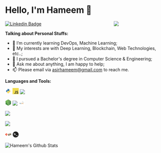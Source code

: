 # Hello, I'm Hameem 👋
<img align='right' src="https://i.pinimg.com/originals/b9/49/c8/b949c86a570df07a7440abe39405834c.gif" width="30%">

[![Linkedin Badge](https://img.shields.io/badge/-asirhameem-blue?style=flat-square&logo=Linkedin&logoColor=white&link=https://www.linkedin.com/in/asir-hameem/)](https://www.linkedin.com/in/asir-hameem/)

**Talking about Personal Stuffs:**

- 🌱 I’m currently learning DevOps, Machine Learning; 
- 🤔 My interests are with Deep Learning, Blockchain, Web Technologies, etc..;
- 💼 I pursued a Bachelor's degree in Computer Science & Engineering;
- 💬 Ask me about anything, I am happy to help;
- 📫 Please email via asirhameem@gmail.com to reach me.


**Languages and Tools:**  


<!--<code><img height="20" src="https://raw.githubusercontent.com/github/explore/80688e429a7d4ef2fca1e82350fe8e3517d3494d/topics/tensorflow/tensorflow.png"></code>-->
<!--<code><img height="20" src="https://upload.wikimedia.org/wikipedia/commons/b/b1/PyTorch_Lightning_Logo.png"></code>-->
<code><img height="20" src="https://raw.githubusercontent.com/github/explore/80688e429a7d4ef2fca1e82350fe8e3517d3494d/topics/python/python.png"></code>
<code><img height="20" src="https://raw.githubusercontent.com/github/explore/80688e429a7d4ef2fca1e82350fe8e3517d3494d/topics/javascript/javascript.png"></code>
<code><img height="20" src="https://qph.fs.quoracdn.net/main-qimg-748316a749bdb46f5cdbe02e976e5500.webp"></code>
<!--<code><img height="20" src="https://seeklogo.com/images/D/django-logo-F46C1DD95E-seeklogo.com.png"></code>-->
<code><img height="20" src="https://raw.githubusercontent.com/github/explore/80688e429a7d4ef2fca1e82350fe8e3517d3494d/topics/nodejs/nodejs.png"></code>
<code><img height="20" src="https://cdn.pixabay.com/photo/2017/01/31/15/33/linux-2025130_1280.png"></code>
<code><img height="20" src="https://raw.githubusercontent.com/github/explore/80688e429a7d4ef2fca1e82350fe8e3517d3494d/topics/mysql/mysql.png"></code>
<!--<code><img height="20" src="https://www.kindpng.com/picc/m/713-7136289_rougier-numpy-logo-name-below-02-python-numpy.png"></code>-->
<!--<code><img height="20" src="https://numfocus.org/wp-content/uploads/2016/07/pandas-logo-300.png"></code>-->
<code><img height="20" src="https://upload.wikimedia.org/wikipedia/commons/thumb/0/05/Scikit_learn_logo_small.svg/1200px-Scikit_learn_logo_small.svg.png"></code>

<code><img height="20" src="https://icon2.cleanpng.com/20180705/ok/kisspng-google-cloud-platform-cloud-computing-google-searc-5b3ee51fa96857.2438006715308485436939.jpg"></code>
<!--<code><img height="20" src="https://miro.medium.com/max/4392/1*iaH9co5CxNPD2cx1VNCYKQ.png"></code>-->
<code><img height="20" src="https://raw.githubusercontent.com/github/explore/80688e429a7d4ef2fca1e82350fe8e3517d3494d/topics/git/git.png"></code>
<code><img height="20" src="https://raw.githubusercontent.com/github/explore/80688e429a7d4ef2fca1e82350fe8e3517d3494d/topics/terminal/terminal.png"></code>


![Hameem's Github Stats](https://github-readme-stats.vercel.app/api?username=asirhameem&show_icons=true)
<!--

**asirhameem/asirhameem** is a ✨ _special_ ✨ repository because its `README.md` (this file) appears on your GitHub profile.

Here are some ideas to get you started:

- 🔭 I’m currently working on ...
- 🌱 I’m currently learning ...
- 👯 I’m looking to collaborate on ...
- 🤔 I’m looking for help with ...
- 💬 Ask me about ...
- 📫 How to reach me: ...
- 😄 Pronouns: ...
- ⚡ Fun fact: ...
-->

<!--
**asirhameem/asirhameem** is a ✨ _special_ ✨ repository because its `README.md` (this file) appears on your GitHub profile.

Here are some ideas to get you started:

- 🔭 I’m currently working on ...
- 🌱 I’m currently learning ...
- 👯 I’m looking to collaborate on ...
- 🤔 I’m looking for help with ...
- 💬 Ask me about ...
- 📫 How to reach me: ...
- 😄 Pronouns: ...
- ⚡ Fun fact: ...
-->
